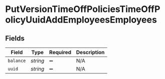 # PutVersionTimeOffPoliciesTimeOffPolicyUuidAddEmployeesEmployees


## Fields

| Field              | Type               | Required           | Description        |
| ------------------ | ------------------ | ------------------ | ------------------ |
| `balance`          | *string*           | :heavy_minus_sign: | N/A                |
| `uuid`             | *string*           | :heavy_minus_sign: | N/A                |